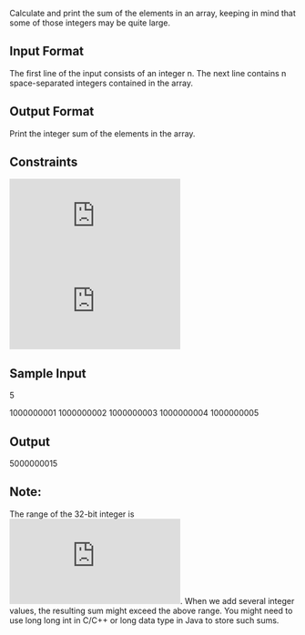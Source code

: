 Calculate and print the sum of the elements in an array, keeping in mind that some of those integers may be quite large.

## Input Format

The first line of the input consists of an integer n. 
The next line contains n space-separated integers contained in the array.

## Output Format

Print the integer sum of the elements in the array.

## Constraints 
![](http://latex.codecogs.com/gif.latex?1%5Cleq%20n%5Cleq%2010)
![](http://latex.codecogs.com/gif.latex?0%5Cleq%20ar%5Bi%5D%5Cleq%2010%5E%7B10%7D)

## Sample Input

5

1000000001 1000000002 1000000003 1000000004 1000000005

## Output

5000000015

## Note:

The range of the 32-bit integer is ![](http://latex.codecogs.com/gif.latex?%28-23%5E%7B31%7D%29%20to%20%282%5E%7B31%7D-1%29%20or%5B-2147483648%2C2147483647%5D).
When we add several integer values, the resulting sum might exceed the above range. You might need to use long long int in C/C++ or long data type in Java to store such sums.
